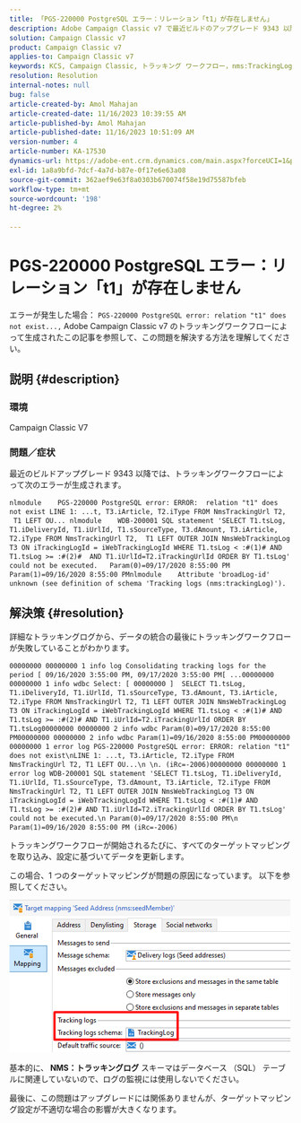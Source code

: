 ```yaml
---
title: 「PGS-220000 PostgreSQL エラー：リレーション「t1」が存在しません」
description: Adobe Campaign Classic v7 で最近ビルドのアップグレード 9343 以降を実行した後に、トラッキングワークフローで生成されたエラーを修正する方法を説明します。
solution: Campaign Classic v7
product: Campaign Classic v7
applies-to: Campaign Classic v7
keywords: KCS, Campaign Classic, トラッキング ワークフロー，nms:TrackingLog
resolution: Resolution
internal-notes: null
bug: false
article-created-by: Amol Mahajan
article-created-date: 11/16/2023 10:39:55 AM
article-published-by: Amol Mahajan
article-published-date: 11/16/2023 10:51:09 AM
version-number: 4
article-number: KA-17530
dynamics-url: https://adobe-ent.crm.dynamics.com/main.aspx?forceUCI=1&pagetype=entityrecord&etn=knowledgearticle&id=65d80679-6c84-ee11-8179-6045bd0065b6
exl-id: 1a8a9bfd-7dcf-4a7d-b87e-0f17e6e63a08
source-git-commit: 362aef9e63f8a0303b670074f58e19d75587bfeb
workflow-type: tm+mt
source-wordcount: '198'
ht-degree: 2%

---
```


# PGS-220000 PostgreSQL エラー：リレーション「t1」が存在しません


エラーが発生した場合： `PGS-220000 PostgreSQL error: relation "t1" does not exist...,` Adobe Campaign Classic v7 のトラッキングワークフローによって生成されたこの記事を参照して、この問題を解決する方法を理解してください。

## 説明 {#description}


### <b>環境</b>

Campaign Classic V7



### <b>問題／症状</b>

最近のビルドアップグレード 9343 以降では、トラッキングワークフローによって次のエラーが生成されます。




```
nlmodule    PGS-220000 PostgreSQL error: ERROR:  relation "t1" does not exist LINE 1: ...t, T3.iArticle, T2.iType FROM NmsTrackingUrl T2,  T1 LEFT OU... nlmodule    WDB-200001 SQL statement 'SELECT T1.tsLog, T1.iDeliveryId, T1.iUrlId, T1.sSourceType, T3.dAmount, T3.iArticle, T2.iType FROM NmsTrackingUrl T2,  T1 LEFT OUTER JOIN NmsWebTrackingLog T3 ON iTrackingLogId = iWebTrackingLogId WHERE T1.tsLog < :#(1)# AND T1.tsLog >= :#(2)#  AND T1.iUrlId=T2.iTrackingUrlId ORDER BY T1.tsLog' could not be executed.   Param(0)=09/17/2020 8:55:00 PM   Param(1)=09/16/2020 8:55:00 PMnlmodule    Attribute 'broadLog-id' unknown (see definition of schema 'Tracking logs (nms:trackingLog)').
```





## 解決策 {#resolution}


詳細なトラッキングログから、データの統合の最後にトラッキングワークフローが失敗していることがわかります。




```
00000000 00000000 1 info log Consolidating tracking logs for the period [ 09/16/2020 3:55:00 PM, 09/17/2020 3:55:00 PM[ ...00000000 00000000 1 info wdbc Select: [ 00000000 ]  SELECT T1.tsLog, T1.iDeliveryId, T1.iUrlId, T1.sSourceType, T3.dAmount, T3.iArticle, T2.iType FROM NmsTrackingUrl T2, T1 LEFT OUTER JOIN NmsWebTrackingLog T3 ON iTrackingLogId = iWebTrackingLogId WHERE T1.tsLog < :#(1)# AND T1.tsLog >= :#(2)# AND T1.iUrlId=T2.iTrackingUrlId ORDER BY T1.tsLog00000000 00000000 2 info wdbc Param(0)=09/17/2020 8:55:00 PM00000000 00000000 2 info wdbc Param(1)=09/16/2020 8:55:00 PM00000000 00000000 1 error log PGS-220000 PostgreSQL error: ERROR: relation "t1" does not exist\nLINE 1: ...t, T3.iArticle, T2.iType FROM NmsTrackingUrl T2, T1 LEFT OU...\n \n. (iRc=-2006)00000000 00000000 1 error log WDB-200001 SQL statement 'SELECT T1.tsLog, T1.iDeliveryId, T1.iUrlId, T1.sSourceType, T3.dAmount, T3.iArticle, T2.iType FROM NmsTrackingUrl T2, T1 LEFT OUTER JOIN NmsWebTrackingLog T3 ON iTrackingLogId = iWebTrackingLogId WHERE T1.tsLog < :#(1)# AND T1.tsLog >= :#(2)# AND T1.iUrlId=T2.iTrackingUrlId ORDER BY T1.tsLog' could not be executed.\n Param(0)=09/17/2020 8:55:00 PM\n Param(1)=09/16/2020 8:55:00 PM (iRc=-2006)
```




トラッキングワークフローが開始されるたびに、すべてのターゲットマッピングを取り込み、設定に基づいてデータを更新します。

この場合、1 つのターゲットマッピングが問題の原因になっています。 以下を参照してください。

![](assets/a06a8deb-6536-ec11-b6e6-000d3a348885.png)

基本的に、<b> NMS：トラッキングログ</b> スキーマはデータベース （SQL） テーブルに関連していないので、ログの監視には使用しないでください。

最後に、この問題はアップグレードには関係ありませんが、ターゲットマッピング設定が不適切な場合の影響が大きくなります。
